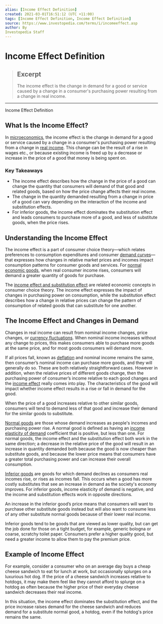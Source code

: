 ```yaml
---
alias: [Income Effect Definition]
created: 2021-03-01T16:51:12 (UTC +11:00)
tags: [Income Effect Definition, Income Effect Definition]
source: https://www.investopedia.com/terms/i/incomeeffect.asp
author: By
Investopedia Staff
---
```


# Income Effect Definition

> ## Excerpt
> The income effect is the change in demand for a good or service caused by a change in a consumer's purchasing power resulting from a change in real income.

---

Income Effect Definition
## What Is the Income Effect?

In [microeconomics](https://www.investopedia.com/terms/m/microeconomics.asp), the income effect is the change in demand for a good or service caused by a change in a consumer's purchasing power resulting from a change in [real income](https://www.investopedia.com/terms/r/realincome.asp). This change can be the result of a rise in wages etc., or because existing income is freed up by a decrease or increase in the price of a good that money is being spent on.

### Key Takeaways

-   The income effect describes how the change in the price of a good can change the quantity that consumers will demand of that good and related goods, based on how the price change affects their real income.
-   The change in the quantity demanded resulting from a change in price of a good can vary depending on the interaction of the income and substitution effects.
-   For inferior goods, the income effect dominates the substitution effect and leads consumers to purchase more of a good, and less of substitute goods, when the price rises.

## Understanding the Income Effect

The income effect is a part of consumer choice theory—which relates preferences to consumption expenditures and consumer [demand curves](https://www.investopedia.com/terms/d/demand-curve.asp)—that expresses how changes in relative market prices and incomes impact consumption patterns for consumer goods and services. For [normal economic goods](https://www.investopedia.com/terms/n/normal-good.asp), when real consumer income rises, consumers will demand a greater quantity of goods for purchase.

The [income effect and substitution effect](https://www.investopedia.com/ask/answers/041415/whats-difference-between-income-effect-and-substitution-effect.asp) are related economic concepts in consumer choice theory. The income effect expresses the impact of changes in purchasing power on consumption, while the substitution effect describes how a change in relative prices can change the pattern of consumption of related goods that can substitute for one another.

## The Income Effect and Changes in Demand

Changes in real income can result from nominal income changes, price changes, or [currency fluctuations](https://www.investopedia.com/articles/forex/080613/effects-currency-fluctuations-economy.asp). When nominal income increases without any change to prices, this makes consumers able to purchase more goods at the same price, and for most goods consumers will demand more.

If all prices fall, known as [deflation](https://www.investopedia.com/terms/d/deflation.asp) and nominal income remains the same, then consumer’s nominal income can purchase more goods, and they will generally do so. These are both relatively straightforward cases. However in addition, when the relative prices of different goods change, then the purchasing power of consumer’s income relative to each good changes and the [income effect](https://www.investopedia.com/ask/answers/041515/whats-difference-between-income-effect-and-price-effect.asp) really comes into play. The characteristics of the good will impact whether income effect results in a rise or fall in demand for the good.   

When the price of a good increases relative to other similar goods, consumers will tend to demand less of that good and increase their demand for the similar goods to substitute.

[Normal goods](https://www.investopedia.com/terms/n/normal-good.asp) are those whose demand increases as people's incomes and purchasing power rise. A normal good is defined as having an [income elasticity of demand](https://www.investopedia.com/terms/i/incomeelasticityofdemand.asp) coefficient that is positive, but less than one. For normal goods, the income effect and the substitution effect both work in the same direction; a decrease in the relative price of the good will result in an increase in quantity demanded both because the good is now cheaper than substitute goods, and because the lower price means that consumers have a greater total purchasing power and can increase their overall consumption.

[Inferior goods](https://www.investopedia.com/terms/i/inferior-good.asp) are goods for which demand declines as consumers real incomes rise, or rises as incomes fall. This occurs when a good has more costly substitutes that see an increase in demand as the society's economy improves. For inferior goods, income elasticity of demand is negative, and the income and substitution effects work in opposite directions.

An increase in the inferior good’s price means that consumers will want to purchase other substitute goods instead but will also want to consume less of any other substitute normal goods because of their lower real income.

Inferior goods tend to be goods that are viewed as lower quality, but can get the job done for those on a tight budget, for example, generic bologna or coarse, scratchy toilet paper. Consumers prefer a higher quality good, but need a greater income to allow them to pay the premium price.

## Example of Income Effect

For example, consider a consumer who on an average day buys a cheap cheese sandwich to eat for lunch at work, but occasionally splurges on a luxurious hot dog. If the price of a cheese sandwich increases relative to hotdogs, it may make them feel like they cannot afford to splurge on a hotdog as often because the higher price of their everyday cheese sandwich decreases their real income.

In this situation, the income effect dominates the substitution effect, and the price increase raises demand for the cheese sandwich and reduces demand for a substitute normal good, a hotdog, even if the hotdog's price remains the same.
